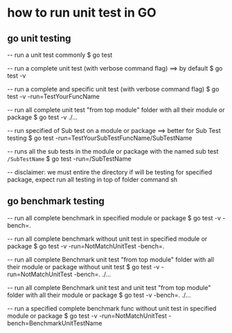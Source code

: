 # how to run unit test in GO

## go unit testing

-- run a unit test commonly
$ go test

-- run a complete unit test (with verbose command flag) ==> by default
$ go test -v

-- run a complete and specific unit test (with verbose command flag)
$ go test -v -run=TestYourFuncName

-- run all complete unit test "from top module" folder with all their module or package
$ go test -v ./...

-- run specified of Sub test on a module or package ==> better for Sub Test testing
$ go test -run=TestYourSubTestFuncName/SubTestName

-- runs all the sub tests in the module or package with the named sub test `/SubTestName`
$ go test -run=/SubTestName

-- disclaimer: we must entire the directory if will be testing for specified package, expect run all testing in top of folder command sh

## go benchmark testing

-- run all complete benchmark in specified module or package
$ go test -v -bench=.

-- run all complete benchmark without unit test in specified module or package
$ go test -v -run=NotMatchUnitTest -bench=.

-- run all complete Benchmark unit test "from top module" folder with all their module or package without unit test
$ go test -v -run=NotMatchUnitTest -bench=. ./...

-- run all complete Benchmark unit test and unit test "from top module" folder with all their module or package
$ go test -v -bench=. ./...

-- run a specified complete benchmark func without unit test in specified module or package
$ go test -v -run=NotMatchUnitTest -bench=BenchmarkUnitTestName
